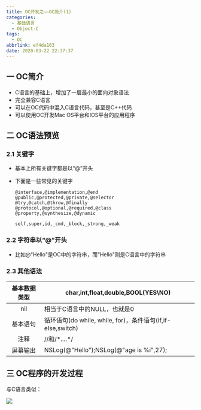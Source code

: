 ```yaml
---
title: OC开发之——OC简介(1)
categories:
  - 基础语言
  - Object-C
tags:
  - OC
abbrlink: ef4da163
date: 2020-03-22 22:37:37
---
```

## 一 OC简介

* C语言的基础上，增加了一层最小的面向对象语法
* 完全兼容C语言
* 可以在OC代码中混入C语言代码，甚至是C++代码
* 可以使用OC开发Mac OS平台和IOS平台的应用程序

<!--more-->

## 二 OC语法预览

### 2.1 关键字

* 基本上所有关键字都是以“@”开头

* 下面是一些常见的关键字

  ```
  @interface,@implementation,@end
  @public,@protected,@private,@selector
  @try,@catch,@throw,@finally
  @protocol,@optional,@required,@class
  @property,@synthesize,@dynamic
  
  self,super,id,_cmd,_block,_strong,_weak
  ```

### 2.2 字符串以“@”开头

* 比如@“Hello"是OC中的字符串，而“Hello"则是C语言中的字符串

### 2.3 其他语法

| 基本数据类型 | char,int,float,double,BOOL(YES\NO)                          |
| :----------: | ----------------------------------------------------------- |
|     nil      | 相当于C语言中的NULL，也就是0                                |
|   基本语句   | 循环语句(do while, while, for)，条件语句(if,if-else,switch) |
|     注释     | //和/\*....*/                                               |
|   屏幕输出   | NSLog(@"Hello");NSLog(@"age is %i",27);                     |

##  三 OC程序的开发过程

与C语言类似：  

![][1]



[1]:https://raw.githubusercontent.com/PGzxc/images/master/2020/oc-build-process.png